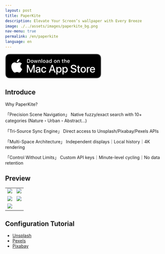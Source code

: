 ```yaml
---
layout: post
title: PaperKite
description: Elevate Your Screen’s wallpaper with Every Breeze
image: ./../assets/images/paperkite_bg.png
nav-menu: true
permalink: /en/paperkite
language: en
---
```


[![AppStrore](./../assets/images/mac_appstore.svg)](https://apps.apple.com/app/id6478072747)

## Introduce
Why PaperKite?

「Precision Scene Navigation」
Native fuzzy/exact search with 10+ categories
(Nature・Urban・Abstract...)

「Tri-Source Sync Engine」
Direct access to Unsplash/Pixabay/Pexels APIs

「Multi-Space Architecture」
Independent displays｜Local history｜4K rendering

「Control Without Limits」
Custom API keys｜Minute-level cycling｜No data retention

## Preview

|       |  |
| ----------- | ----------- |
| ![](./../assets/images/paperkite_1.png) | ![](./../assets/images/paperkite_2.png) |
| ![](./../assets/images/paperkite_3.png) | ![](./../assets/images/paperkite_4.png) |
| ![](./../assets/images/paperkite_5.png) |  |

## Configuration Tutorial
- [Unsplash](./guides/unsplash)
- [Pexels](./guides/pexels)
- [Pixabay](./guides/pixabay)
